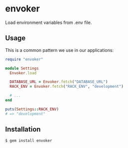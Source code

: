 envoker
=======

Load environment variables from .env file.

Usage
-----

This is a common pattern we use in our applications:

```ruby
require "envoker"

module Settings
  Envoker.load

  DATABASE_URL = Envoker.fetch("DATABASE_URL")
  RACK_ENV = Envoker.fetch("RACK_ENV", "development")

  # ...
end

puts(Settings::RACK_ENV)
# => "development"
```

Installation
------------

```
$ gem install envoker
```
